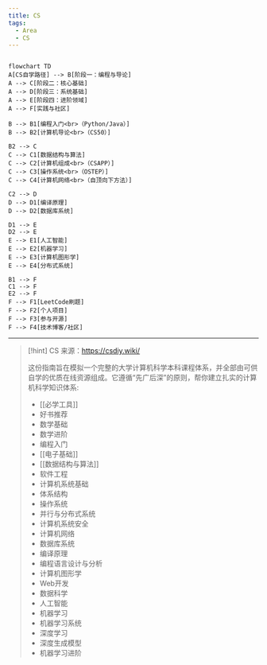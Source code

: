 ```yaml
---
title: CS
tags:
  - Area
  - CS
---
```


```mermaid

flowchart TD
A[CS自学路径] --> B[阶段一：编程与导论]
A --> C[阶段二：核心基础]
A --> D[阶段三：系统基础]
A --> E[阶段四：进阶领域]
A --> F[实践与社区]

B --> B1[编程入门<br>（Python/Java）]
B --> B2[计算机导论<br>（CS50）]

B2 --> C
C --> C1[数据结构与算法]
C --> C2[计算机组成<br>（CSAPP）]
C --> C3[操作系统<br>（OSTEP）]
C --> C4[计算机网络<br>（自顶向下方法）]

C2 --> D
D --> D1[编译原理]
D --> D2[数据库系统]

D1 --> E
D2 --> E
E --> E1[人工智能]
E --> E2[机器学习]
E --> E3[计算机图形学]
E --> E4[分布式系统]

B1 --> F
C1 --> F
E2 --> F
F --> F1[LeetCode刷题]
F --> F2[个人项目]
F --> F3[参与开源]
F --> F4[技术博客/社区]

```




---
> [!hint] CS
> 来源：https://csdiy.wiki/
>
> 这份指南旨在模拟一个完整的大学计算机科学本科课程体系，并全部由可供自学的优质在线资源组成。它遵循“先广后深”的原则，帮你建立扎实的计算机科学知识体系:
>
> - [[必学工具]]
> - 好书推荐
> - 数学基础
> - 数学进阶
> - 编程入门
> - [[电子基础]]
> - [[数据结构与算法]]
> - 软件工程
> - 计算机系统基础
> - 体系结构
> - 操作系统
> - 并行与分布式系统
> - 计算机系统安全
> - 计算机网络
> - 数据库系统
> - 编译原理
> - 编程语言设计与分析
> - 计算机图形学
> - Web开发
> - 数据科学
> - 人工智能
> - 机器学习
> - 机器学习系统
> - 深度学习
> - 深度生成模型
> - 机器学习进阶

